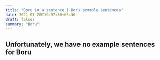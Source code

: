 ```yaml
---
title: "Boru in a sentence | Boru example sentences"
date: 2021-01-20T19:57:50+05:30
draft: falses
summary: "Boru"
---
```

## Unfortunately, we have no example sentences for Boru                 
